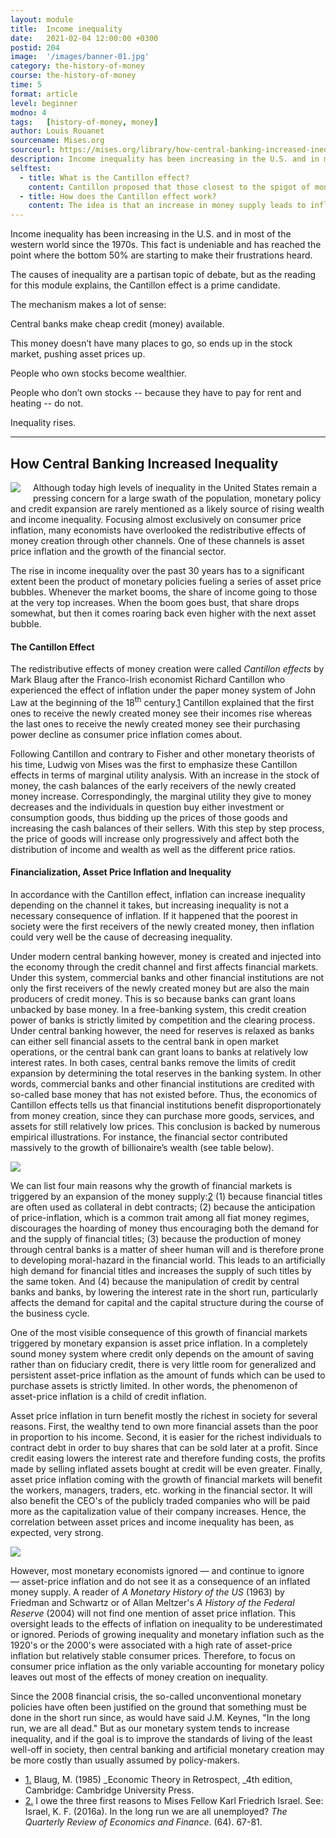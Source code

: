 ```yaml
---
layout: module
title:  Income inequality
date:   2021-02-04 12:00:00 +0300
postid: 204
image:  '/images/banner-01.jpg'
category: the-history-of-money
course: the-history-of-money
time: 5
format: article
level: beginner
modno: 4
tags:   [history-of-money, money]
author: Louis Rouanet
sourcename: Mises.org
sourceurl: https://mises.org/library/how-central-banking-increased-inequality
description: Income inequality has been increasing in the U.S. and in most of the western world since the 1970s. This fact is undeniable and has reached the point where the bottom 50% are starting to make their frustrations heard.
selftest:
  - title: What is the Cantillon effect?
    content: Cantillon proposed that those closest to the spigot of money become wealthier, while those at the bank of the line become poorer.
  - title: How does the Cantillon effect work?
    content: The idea is that an increase in money supply leads to inflation. But it doesn't happen instantly, nor does it affect people equally. Those first in line to receive “new money” have more spending power because prices have not reacted to the increase in supply yet. But as the money filters into the economy, there is an upwards pressure on prices. Those who are last to benefit from increased money supply in the form of wage increases, find prices going up before their income rises, and so their spending power is decreased. This unequal treatment is repeated over and over, increasing inequality over time.
---
```


Income inequality has been increasing in the U.S. and in most of the western world since the 1970s. This fact is undeniable and has reached the point where the bottom 50% are starting to make their frustrations heard.

The causes of inequality are a partisan topic of debate, but as the reading for this module explains, the Cantillon effect is a prime candidate.

The mechanism makes a lot of sense:

Central banks make cheap credit (money) available.

This money doesn’t have many places to go, so ends up in the stock market, pushing asset prices up.

People who own stocks become wealthier.

People who don’t own stocks -- because they have to pay for rent and heating -- do not.

Inequality rises.

___

## How Central Banking Increased Inequality

<img src="https://cdn.mises.org/styles/slideshow/s3/static-page/img/1422847855_a0b53f1582_z.jpg?itok=AvyElkVJ" style="float: left; padding-right: 20px; padding-bottom: 10px;"/>

Although today high levels of inequality in the United States remain a pressing concern for a large swath of the population, monetary policy and credit expansion are rarely mentioned as a likely source of rising wealth and income inequality. Focusing almost exclusively on consumer price inflation, many economists have overlooked the redistributive effects of money creation through other channels. One of these channels is asset price inflation and the growth of the financial sector.

The rise in income inequality over the past 30 years has to a significant extent been the product of monetary policies fueling a series of asset price bubbles. Whenever the market booms, the share of income going to those at the very top increases. When the boom goes bust, that share drops somewhat, but then it comes roaring back even higher with the next asset bubble.

#### **The Cantillon Effect**

The redistributive effects of money creation were called _Cantillon effects_ by Mark Blaug after the Franco-Irish economist Richard Cantillon who experienced the effect of inflation under the paper money system of John Law at the beginning of the 18<sup>th</sup> century.[1](#footnote1_la232am "Blaug, M. (1985) Economic Theory in Retrospect, 4th edition, Cambridge: Cambridge University Press.") Cantillon explained that the first ones to receive the newly created money see their incomes rise whereas the last ones to receive the newly created money see their purchasing power decline as consumer price inflation comes about.

Following Cantillon and contrary to Fisher and other monetary theorists of his time, Ludwig von Mises was the first to emphasize these Cantillon effects in terms of marginal utility analysis. With an increase in the stock of money, the cash balances of the early receivers of the newly created money increase. Correspondingly, the marginal utility they give to money decreases and the individuals in question buy either investment or consumption goods, thus bidding up the prices of those goods and increasing the cash balances of their sellers. With this step by step process, the price of goods will increase only progressively and affect both the distribution of income and wealth as well as the different price ratios.

#### **Financialization, Asset Price Inflation and Inequality**

In accordance with the Cantillon effect, inflation can increase inequality depending on the channel it takes, but increasing inequality is not a necessary consequence of inflation. If it happened that the poorest in society were the first receivers of the newly created money, then inflation could very well be the cause of decreasing inequality.

Under modern central banking however, money is created and injected into the economy through the credit channel and first affects financial markets. Under this system, commercial banks and other financial institutions are not only the first receivers of the newly created money but are also the main producers of credit money. This is so because banks can grant loans unbacked by base money. In a free-banking system, this credit creation power of banks is strictly limited by competition and the clearing process. Under central banking however, the need for reserves is relaxed as banks can either sell financial assets to the central bank in open market operations, or the central bank can grant loans to banks at relatively low interest rates. In both cases, central banks remove the limits of credit expansion by determining the total reserves in the banking system. In other words, commercial banks and other financial institutions are credited with so-called base money that has not existed before. Thus, the economics of Cantillon effects tells us that financial institutions benefit disproportionately from money creation, since they can purchase more goods, services, and assets for still relatively low prices. This conclusion is backed by numerous empirical illustrations. For instance, the financial sector contributed massively to the growth of billionaire’s wealth (see table below).

![](https://cdn.mises.org/rouanet1_1.png)

We can list four main reasons why the growth of financial markets is triggered by an expansion of the money supply:[2](#footnote2_e70pkh8 "I owe the three first reasons to Mises Fellow Karl Friedrich Israel. See: Israel, K. F. (2016a). In the long run we are all unemployed? The Quarterly Review of Economics and Finance. (64). 67-81.") (1) because financial titles are often used as collateral in debt contracts; (2) because the anticipation of price-inflation, which is a common trait among all fiat money regimes, discourages the hoarding of money thus encouraging both the demand for and the supply of financial titles; (3) because the production of money through central banks is a matter of sheer human will and is therefore prone to developing moral-hazard in the financial world. This leads to an artificially high demand for financial titles and increases the supply of such titles by the same token. And (4) because the manipulation of credit by central banks and banks, by lowering the interest rate in the short run, particularly affects the demand for capital and the capital structure during the course of the business cycle.

One of the most visible consequence of this growth of financial markets triggered by monetary expansion is asset price inflation. In a completely sound money system where credit only depends on the amount of saving rather than on fiduciary credit, there is very little room for generalized and persistent asset-price inflation as the amount of funds which can be used to purchase assets is strictly limited. In other words, the phenomenon of asset-price inflation is a child of credit inflation.

Asset price inflation in turn benefit mostly the richest in society for several reasons. First, the wealthy tend to own more financial assets than the poor in proportion to his income. Second, it is easier for the richest individuals to contract debt in order to buy shares that can be sold later at a profit. Since credit easing lowers the interest rate and therefore funding costs, the profits made by selling inflated assets bought at credit will be even greater. Finally, asset price inflation coming with the growth of financial markets will benefit the workers, managers, traders, etc. working in the financial sector. It will also benefit the CEO's of the publicly traded companies who will be paid more as the capitalization value of their company increases. Hence, the correlation between asset prices and income inequality has been, as expected, very strong.

![](https://cdn.mises.org/rouanet2_0.png)

However, most monetary economists ignored — and continue to ignore — asset-price inflation and do not see it as a consequence of an inflated money supply. A reader of _A Monetary History of the US_ (1963) by Friedman and Schwartz or of Allan Meltzer's _A History of the Federal Reserve_ (2004) will not find one mention of asset price inflation. This oversight leads to the effects of inflation on inequality to be underestimated or ignored. Periods of growing inequality and monetary inflation such as the 1920's or the 2000's were associated with a high rate of asset-price inflation but relatively stable consumer prices. Therefore, to focus on consumer price inflation as the only variable accounting for monetary policy leaves out most of the effects of money creation on inequality.

Since the 2008 financial crisis, the so-called unconventional monetary policies have often been justified on the ground that something must be done in the short run since, as would have said J.M. Keynes, "In the long run, we are all dead." But as our monetary system tends to increase inequality, and if the goal is to improve the standards of living of the least well-off in society, then central banking and artificial monetary creation may be more costly than usually assumed by policy-makers.

*   [1.](#footnoteref1_la232am) Blaug, M. (1985) _Economic Theory in Retrospect, _4th edition, Cambridge: Cambridge University Press.
*   [2.](#footnoteref2_e70pkh8) I owe the three first reasons to Mises Fellow Karl Friedrich Israel. See: Israel, K. F. (2016a). In the long run we are all unemployed? _The Quarterly Review of Economics and Finance_. (64). 67-81.
